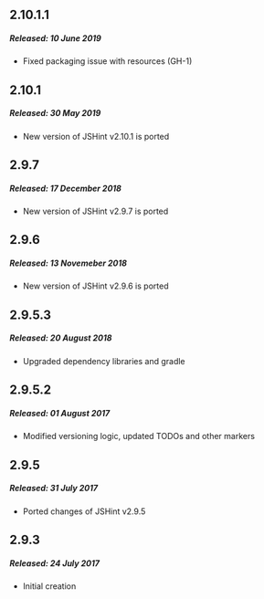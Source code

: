 ## 2.10.1.1
##### Released: 10 June 2019
  * Fixed packaging issue with resources (GH-1)

## 2.10.1
##### Released: 30 May 2019
  * New version of JSHint v2.10.1 is ported
  
## 2.9.7
##### Released: 17 December 2018
  * New version of JSHint v2.9.7 is ported
  
## 2.9.6
##### Released: 13 Novemeber 2018
  * New version of JSHint v2.9.6 is ported
  
## 2.9.5.3
##### Released: 20 August 2018
  * Upgraded dependency libraries and gradle
  
## 2.9.5.2
##### Released: 01 August 2017
  * Modified versioning logic, updated TODOs and other markers
  
## 2.9.5
##### Released: 31 July 2017
  * Ported changes of JSHint v2.9.5
  
## 2.9.3
##### Released: 24 July 2017
  * Initial creation